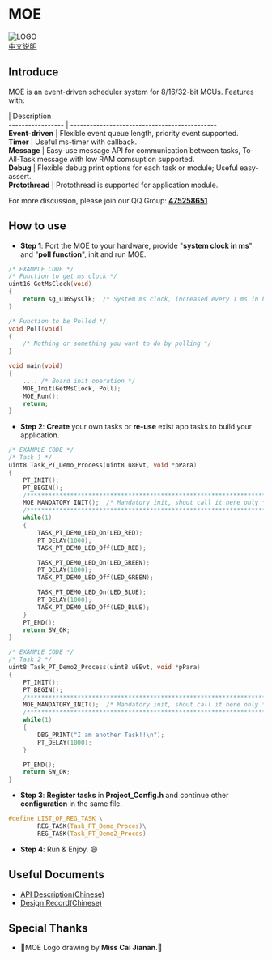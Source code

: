 # MOE    
![LOGO](https://github.com/ianhom/MOE/blob/master/Documents/Pic/MOE_logo_V0_1e.png?raw=true)    
[中文说明](https://github.com/ianhom/MOE/blob/master/README_CHINESE.md) 
## Introduce
MOE is an event-driven scheduler system for 8/16/32-bit MCUs. Features with:   

 | Description   
----------------- | ---------------------------------------------   
**Event-driven** | Flexible event queue length, priority event supported.   
**Timer** | Useful ms-timer with callback.   
**Message** | Easy-use message API for communication between tasks, To-All-Task message with low RAM comsuption supported.   
**Debug** | Flexible debug print options for each task or module; Useful easy-assert.  
**Protothread** | Protothread is supported for application module.   

For more discussion, please join our QQ Group: **[475258651](https://jq.qq.com/?_wv=1027&k=41PrZvS)**   

## How to use
- **Step 1**: Port the MOE to your hardware, provide "**system clock in ms**" and "**poll function**", init and run MOE.  
```c
/* EXAMPLE CODE */
/* Function to get ms clock */
uint16 GetMsClock(void)
{
    return sg_u16SysClk;  /* System ms clock, increased every 1 ms in hardware timer interrupt */
}

/* Function to be Polled */
void Poll(void)
{
    /* Nothing or something you want to do by polling */
}

void main(void)
{
    .... /* Board init operation */
    MOE_Init(GetMsClock, Poll);
    MOE_Run(); 
    return;
}
```
- **Step 2**: **Create** your own tasks or **re-use** exist app tasks to build your application.   
```c
/* EXAMPLE CODE */
/* Task 1 */
uint8 Task_PT_Demo_Process(uint8 u8Evt, void *pPara)
{   
    PT_INIT();
    PT_BEGIN();
    /******************************************************************/
    MOE_MANDATORY_INIT();  /* Mandatory init, shout call it here only */
    /******************************************************************/
    while(1)
    {
        TASK_PT_DEMO_LED_On(LED_RED);
        PT_DELAY(1000);
        TASK_PT_DEMO_LED_Off(LED_RED);

        TASK_PT_DEMO_LED_On(LED_GREEN);
        PT_DELAY(1000);
        TASK_PT_DEMO_LED_Off(LED_GREEN);

        TASK_PT_DEMO_LED_On(LED_BLUE);
        PT_DELAY(1000);
        TASK_PT_DEMO_LED_Off(LED_BLUE);
    }
    PT_END();
    return SW_OK;
}
```   

```c
/* EXAMPLE CODE */
/* Task 2 */
uint8 Task_PT_Demo2_Process(uint8 u8Evt, void *pPara)
{    
    PT_INIT(); 
    PT_BEGIN();
    /******************************************************************/
    MOE_MANDATORY_INIT();  /* Mandatory init, shout call it here only */
    /******************************************************************/
    while(1)
    {
        DBG_PRINT("I am another Task!!\n");
        PT_DELAY(1000);
    }

    PT_END();
    return SW_OK;
}
```

- **Step 3**: **Register tasks** in **Project_Config.h** and continue other **configuration** in the same file.   
```c
#define LIST_OF_REG_TASK \
        REG_TASK(Task_PT_Demo_Proces)\
        REG_TASK(Task_PT_Demo2_Proces)
```
- **Step 4**: Run & Enjoy. :smile:   

## Useful Documents
 - [API Description(Chinese)](https://github.com/ianhom/MOE/blob/master/Documents/API_Description_Chinese.md)    
 - [Design Record(Chinese)](https://github.com/ianhom/MOE/blob/master/Documents/Design_Record.md) 


## Special Thanks 
- :tada:MOE Logo drawing by **Miss Cai Jianan**.:tada:

